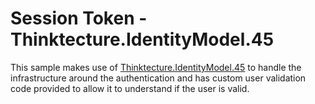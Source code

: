 # Session Token - Thinktecture.IdentityModel.45

This sample makes use of [Thinktecture.IdentityModel.45](https://github.com/thinktecture/Thinktecture.IdentityModel.45) to handle the infrastructure around the authentication and has custom user validation code provided to allow it to understand if the user is valid.